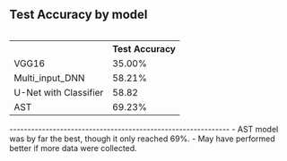 ## **Test Accuracy by model**
<table align="left">
  <tr>
    <th></th>
    <th>Test Accuracy</th>
  </tr>
  <tr>
    <td>VGG16</td>
    <td>35.00%</td>
  </tr>
  <tr>
    <td>Multi_input_DNN</td>
    <td>58.21%</td>
  </tr>
  <tr>
    <td>U-Net with Classifier</td>
    <td>58.82</td>
  </tr>
  <tr>
    <td>AST</td>
    <td>69.23%</t>
  </tr>
</table>
-------------------------------------------------------------
- AST model was by far the best, though it only reached 69%.
- May have performed better if more data were collected.